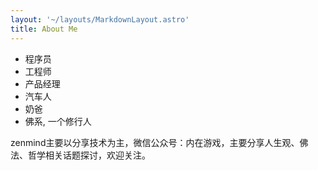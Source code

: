 ```yaml
---
layout: '~/layouts/MarkdownLayout.astro'
title: About Me
---
```


* 程序员
* 工程师
* 产品经理
* 汽车人
* 奶爸
* 佛系, 一个修行人

zenmind主要以分享技术为主，微信公众号：内在游戏，主要分享人生观、佛法、哲学相关话题探讨，欢迎关注。
